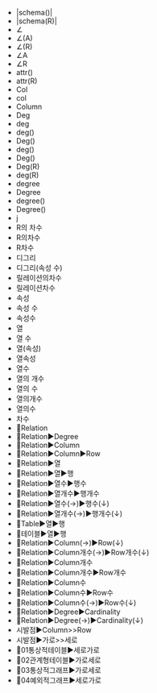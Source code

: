 ﻿- |schema()|
- |schema(R)|
- ∠
- ∠(A)
- ∠(R)
- ∠A
- ∠R
- attr()
- attr(R)
- Col
- col
- Column
- Deg
- deg
- deg()
- Deg()
- deg()
- Deg()
- Deg(R)
- deg(R)
- degree
- Degree
- degree()
- Degree()
- j
- R의 차수
- R의차수
- R차수
- 디그리
- 디그리(속성 수)
- 릴레이션의차수
- 릴레이션차수
- 속성
- 속성 수
- 속성수
- 열
- 열 수
- 열(속성)
- 열속성
- 열수
- 열의 개수
- 열의 수
- 열의개수
- 열의수
- 차수
- 📌Relation
- 📌Relation▶️Degree
- 📌Relation▶️Column
- 📌Relation▶️Column▶️Row
- 📌Relation▶️열
- 📌Relation▶️열▶️행
- 📌Relation▶️열수▶️행수
- 📌Relation▶️열개수▶️행개수
- 📌Relation▶️열수(→)▶️행수(↓)
- 📌Relation▶️열개수(→)▶️행개수(↓)
- 📌Table▶️열▶️행
- 📌테이블▶️열▶️행
- 📌Relation▶️Column(→)▶️Row(↓)
- 📌Relation▶️Column개수(→)▶️Row개수(↓)
- 📌Relation▶️Column개수
- 📌Relation▶️Column개수▶️Row개수
- 📌Relation▶️Column수
- 📌Relation▶️Column수▶️Row수
- 📌Relation▶️Column수(→)▶️Row수(↓)
- 📌Relation▶️Degree▶️Cardinality
- 📌Relation▶️Degree(→)▶️Cardinality(↓)
- 시발점▶️Column>>Row
- 시발점▶️가로>>세로
- 🔎01통상적테이블▶️세로가로
- 🔎02관계형테이블▶️가로세로
- 🔎03통상적그래프▶️가로세로
- 🔎04예외적그래프▶️세로가로

